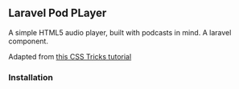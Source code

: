 ## Laravel Pod PLayer

A simple HTML5 audio player, built with podcasts in mind. A laravel component.

Adapted from [this CSS Tricks tutorial](https://css-tricks.com/lets-create-a-custom-audio-player/)

### Installation
